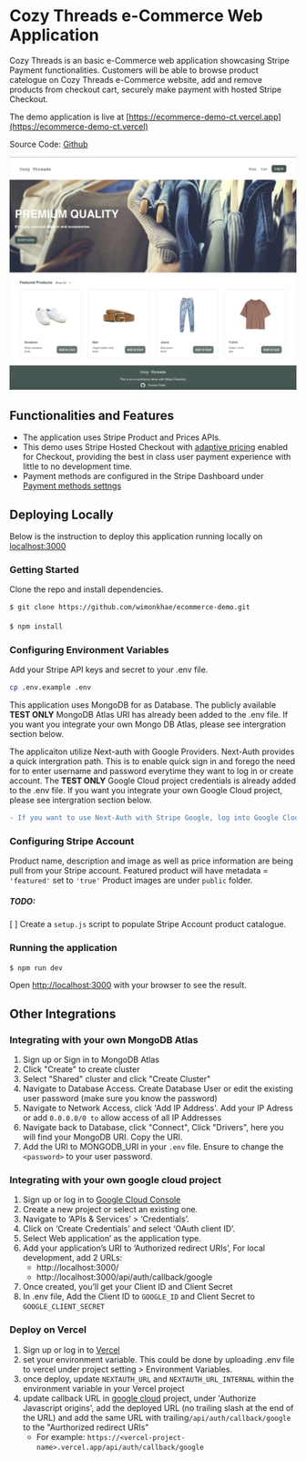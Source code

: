 # Cozy Threads e-Commerce Web Application
Cozy Threads is an basic e-Commerce web application showcasing Stripe Payment functionalities. Customers will be able to browse product catelogue on Cozy Threads e-Commerce website, add and remove products from checkout cart, securely make payment with hosted Stripe Checkout.

The demo application is live at [https://ecommerce-demo-ct.vercel.app](https://ecommerce-demo-ct.vercel)

Source Code: [Github](https://github.com/wimonkhae/cozy-threads)

![Homepage](/public/images/Cozy_Threads.png)


## Functionalities and Features
- The application uses Stripe Product and Prices APIs.
- This demo uses Stripe Hosted Checkout with [adaptive pricing](https://dashboard.stripe.com/settings/adaptive-pricing) enabled for Checkout, providing the best in class user payment experience with little to no development time. 
- Payment methods are configured in the Stripe Dashboard under [Payment methods settngs](https://dashboard.stripe.com/test/settings/payment_methods)

## Deploying Locally

Below is the instruction to deploy this application running locally on [localhost:3000](http://localhost:3000/)

### Getting Started

Clone the repo and install dependencies.
```bash
$ git clone https://github.com/wimonkhae/ecommerce-demo.git

$ npm install
```
### Configuring Environment Variables
Add your Stripe API keys and secret to your .env file.
```bash
cp .env.example .env
```
This application uses MongoDB for as Database. The publicly available **TEST ONLY** MongoDB Atlas URI has already been added to the .env file. If you want you integrate your own Mongo DB Atlas, please see intergration section below.

The applicaiton utilize Next-auth with Google Providers. Next-Auth provides a quick intergration path. This is to enable quick sign in and forego the need for to enter username and password everytime they want to log in or create account. The **TEST ONLY** Google Cloud project credentials is already added to the .env file. If you want you integrate your own Google Cloud project, please see intergration section below.

```diff
- If you want to use Next-Auth with Stripe Google, log into Google Cloud account with your Stripe email to create project. This will only allow you to log in with Stripe Google account.
```

### Configuring Stripe Account
Product name, description and image as well as price information are being pull from your Stripe account. 
Featured product will have metadata = `'featured'` set to `'true'`
Product images are under `public` folder.

##### TODO: 
[ ] Create a `setup.js` script to populate Stripe Account product catalogue.

### Running the application
```bash
$ npm run dev
```
Open [http://localhost:3000](http://localhost:3000) with your browser to see the result.


## Other Integrations

### Integrating with your own MongoDB Atlas
1. Sign up or Sign in to MongoDB Atlas
2. Click "Create" to create cluster
3. Select "Shared" cluster and click "Create Cluster"
4. Navigate to Database Access. Create Database User or edit the existing user password (make sure you know the password)
5. Navigate to Network Access, click 'Add IP Address'. Add your IP Adress or add `0.0.0.0/0 to` allow access of all IP Addresses
6. Navigate back to Database, click "Connect", Click "Drivers", here you will find your MongoDB URI. Copy the URI.
7. Add the URI to MONGODB_URI in your `.env` file. Ensure to change the `<password>` to your user password.


### Integrating with your own google cloud project
1. Sign up or log in to [Google Cloud Console](https://console.cloud.google.com/)
2. Create a new project or select an existing one.
3. Navigate to ‘APIs & Services’ > ‘Credentials’.
4. Click on ‘Create Credentials’ and select ‘OAuth client ID’.
5. Select Web application’ as the application type.
6. Add your application’s URI to ‘Authorized redirect URIs’, For local development, add 2 URLs:
    + http://localhost:3000/ 
    + http://localhost:3000/api/auth/callback/google 
7. Once created, you’ll get your Client ID and Client Secret
8. In .env file, Add the Client ID to `GOOGLE_ID` and Client Secret to `GOOGLE_CLIENT_SECRET`


### Deploy on Vercel
1. Sign up or log in to [Vercel](https://vercel.com/)
2. set your environment variable. This could be done by uploading .env file to vercel under project setting > Environment Variables.
3. once deploy, update `NEXTAUTH_URL` and `NEXTAUTH_URL_INTERNAL` within the environment variable in your Vercel project
4. update callback URL in [google cloud](https://console.cloud.google.com/) project, under 'Authorize Javascript origins', add the deployed URL (no trailing slash at the end of the URL) and add the same URL with trailing`/api/auth/callback/google` to the "Aurthorized redirect URIs" 
    + For example: `https://<vercel-project-name>.vercel.app/api/auth/callback/google`
